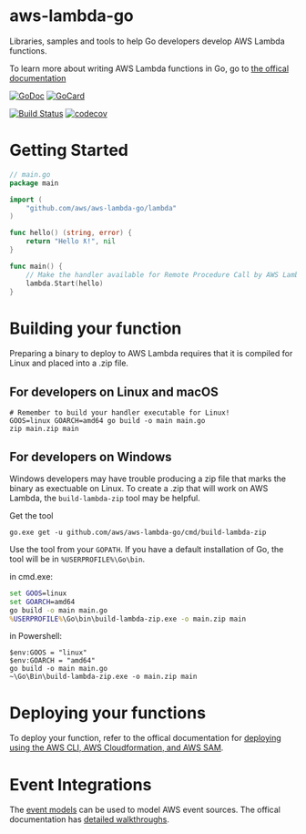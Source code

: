 # aws-lambda-go

Libraries, samples and tools to help Go developers develop AWS Lambda functions.

To learn more about writing AWS Lambda functions in Go, go to [the offical documentation](https://docs.aws.amazon.com/lambda/latest/dg/go-programming-model.html)

[![GoDoc][1]][2]
[![GoCard][3]][4]

[1]: https://godoc.org/github.com/aws/aws-lambda-go?status.svg
[2]: https://godoc.org/github.com/aws/aws-lambda-go
[3]: https://goreportcard.com/badge/github.com/aws/aws-lambda-go
[4]: https://goreportcard.com/report/github.com/aws/aws-lambda-go

[![Build Status](https://travis-ci.org/aws/aws-lambda-go.svg?branch=master)](https://travis-ci.org/aws/aws-lambda-go)
[![codecov](https://codecov.io/gh/aws/aws-lambda-go/branch/master/graph/badge.svg)](https://codecov.io/gh/aws/aws-lambda-go)

# Getting Started

``` Go
// main.go
package main

import (
	"github.com/aws/aws-lambda-go/lambda"
)

func hello() (string, error) {
	return "Hello ƛ!", nil
}

func main() {
	// Make the handler available for Remote Procedure Call by AWS Lambda
	lambda.Start(hello)
}
```

# Building your function

Preparing a binary to deploy to AWS Lambda requires that it is compiled for Linux and placed into a .zip file.

## For developers on Linux and macOS
``` shell
# Remember to build your handler executable for Linux!
GOOS=linux GOARCH=amd64 go build -o main main.go
zip main.zip main
```

## For developers on Windows

Windows developers may have trouble producing a zip file that marks the binary as exectuable on Linux. To create a .zip that will work on AWS Lambda, the `build-lambda-zip` tool may be helpful.

Get the tool
``` shell
go.exe get -u github.com/aws/aws-lambda-go/cmd/build-lambda-zip
```

Use the tool from your `GOPATH`. If you have a default installation of Go, the tool will be in `%USERPROFILE%\Go\bin`. 

in cmd.exe:
``` bat
set GOOS=linux
set GOARCH=amd64
go build -o main main.go
%USERPROFILE%\Go\bin\build-lambda-zip.exe -o main.zip main
```

in Powershell:
``` posh
$env:GOOS = "linux"
$env:GOARCH = "amd64"
go build -o main main.go
~\Go\Bin\build-lambda-zip.exe -o main.zip main
```
# Deploying your functions

To deploy your function, refer to the offical documentation for [deploying using the AWS CLI, AWS Cloudformation, and AWS SAM](https://docs.aws.amazon.com/lambda/latest/dg/deploying-lambda-apps.html).

# Event Integrations

The [event models](https://github.com/aws/aws-lambda-go/tree/master/events) can be used to model AWS event sources. The offical documentation has [detailed walkthroughs](https://docs.aws.amazon.com/lambda/latest/dg/use-cases.html).

